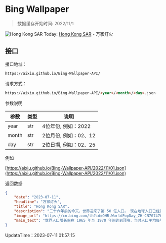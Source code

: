 # Bing Wallpaper

> 数据缓存开始时间: 2022/11/1

![Hong Kong SAR](https://cn.bing.com/th?id=OHR.WorldPopDay_ZH-CN7074706912_1920x1080.webp)
Today: [Hong Kong SAR](https://cn.bing.com/th?id=OHR.WorldPopDay_ZH-CN7074706912_1920x1080.webp) - 万家灯火

## 接口

接口地址：

```html
https://aixiu.github.io/Bing-Wallpaper-API/
```

请求方式：

```html
https://aixiu.github.io/Bing-Wallpaper-API/<year>/<month>/<day>.json
```

参数说明

| 参数 | 类型 | 说明 |
| - | - | - |
| year | str | 4位年份, 例如：2022 |
| month | str | 2位月份, 例如：02、12 |
| day | str | 2位日期, 例如：02、25 |

例如

[https://aixiu.github.io/Bing-Wallpaper-API/2022/11/01.json](https://aixiu.github.io/Bing-Wallpaper-API/2022/11/01.json)

返回数据

```json
{
    "date": "2023-07-11",
    "headline": "万家灯火",
    "title": "Hong Kong SAR",
    "description": "三十六年前的今天，世界迎来了第 50 亿人口。 现在地球人口已经达到 80 亿，而且还在不断增加，这个问题继续存在：我们会用完空间、食物和其他必要的资源吗？ 在今天，我们可以反思地球能够维持多少生命，以及我们个人和集体的生活如何影响我们的地方、国家和全球环境。",
    "image_url": "https://cn.bing.com/th?id=OHR.WorldPopDay_ZH-CN7074706912_1920x1080.webp",
    "main_text": "世界人口增长率在 1965 年至 1970 年间达到顶峰，当时人口平均每年增长 2.1%。"
}
```

UpdataTime：2023-07-11 01:57:15
